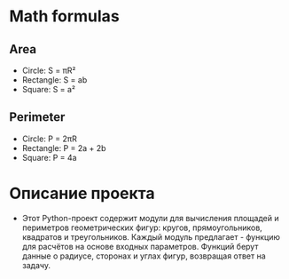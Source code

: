 # Math formulas
## Area
- Circle: S = πR²
- Rectangle: S = ab
- Square: S = a²

## Perimeter
- Circle: P = 2πR
- Rectangle: P = 2a + 2b
- Square: P = 4a
# Описание проекта
- Этот Python-проект содержит модули для вычисления площадей и периметров геометрических фигур: кругов, прямоугольников, квадратов и треугольников. Каждый модуль предлагает - функцию для расчётов на основе входных параметров. Функций берут данные о радиусе, сторонах и углах фигур, возвращая ответ на задачу. 
